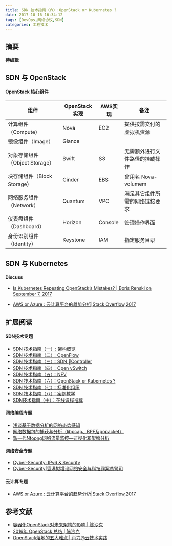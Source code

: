 ```yaml
---
title: SDN 技术指南（六）：OpenStack or Kubernetes ?
date: 2017-10-16 16:34:12
tags: [DevOps,网络协议,SDN]
categories: 工程技术
---
```

## 摘要
**待编辑**

<!--more-->

## SDN 与 OpenStack
#### OpenStack 核心组件

|组件|OpenStack实现|AWS实现|备注|
|-----|-----|-----|-----|
|计算组件（Compute）| Nova | EC2| 提供按需交付的虚拟机资源|
|镜像组件（Image）| Glance | | |
|对象存储组件（Object Storage）| Swift | S3 | 无需额外进行文件路径的挂载操作|
|块存储组件（Block Storage）| Cinder | EBS | 曾用名 Nova-volumem|
|网络服务组件（Network）| Quantum | VPC | 满足其它组件所需的网络链接要求 |
|仪表盘组件（Dashboard）| Horizon | Console| 管理操作界面|
|身份识别组件（Identity）| Keystone | IAM | 指定服务目录|

## SDN 与 Kubernetes

#### Discuss

- [Is Kubernetes Repeating OpenStack’s Mistakes? | Boris Renski	on September 7, 2017](https://www.mirantis.com/blog/is-kubernetes-repeating-openstacks-mistakes/)

- [AWS or Azure : 云计算平台的趋势分析|Stack Overflow,2017](https://riboseyim.github.io/2017/07/23/CloudComputing/)

## 扩展阅读

#### SDN技术专题
- [SDN 技术指南（一）: 架构概览](https://riboseyim.com/2017/05/12/SDN/)
- [SDN 技术指南（二）：OpenFlow](https://riboseyim.com/2017/08/22/SDN-OpenFlow/)
- [SDN 技术指南（三）：SDN Controller](https://riboseyim.com/2017/10/16/SDN-Controller/)
- [SDN 技术指南（四）：Open vSwitch](https://riboseyim.com/2017/10/13/SDN-OpenvSwitch/)
- [SDN 技术指南（五）：NFV](https://riboseyim.com/2019/06/07/SDN-NFV)
- [SDN 技术指南（六）：OpenStack or Kubernetes ? ](#)
- [SDN 技术指南（七）：标准化组织](https://riboseyim.com/2019/06/07/SDN-ORG/)
- [SDN 技术指南（八）：案例教学](https://riboseyim.com/2019/06/07/SDN-CASE)
- [SDN技术指南（十）：在线课程推荐](https://riboseyim.com/2019/06/07/SDN-MOOC/)

#### 网络编程专题
- [浅谈基于数据分析的网络态势感知](https://riboseyim.github.io/2017/07/14/Network-sFlow/)
- [网络数据包的捕获与分析（libpcap、BPF及gopacket）](https://riboseyim.github.io/2017/06/16/Network-Pcap/)
- [新一代Ntopng网络流量监控—可视化和架构分析](https://riboseyim.github.io/2016/04/26/Network-Ntopng/)

#### 网络安全专题
- [Cyber-Security: IPv6 & Security](https://riboseyim.github.io/2017/08/09/Protocol-IPv6/)
- [Cyber-Security|香港拟增设网络安全与科技罪案总警司](https://riboseyim.github.io/2017/04/09/CyberSecurity-CSTCB/)

#### 云计算专题
- [AWS or Azure : 云计算平台的趋势分析|Stack Overflow,2017](https://riboseyim.com/2017/07/23/CloudComputing/)


## 参考文献
- [容器化OpenStack对未来架构的影响 | 陈沙克](https://mp.weixin.qq.com/s?__biz=MzAwMDU1MTE1OQ==&mid=2653547612&idx=1&sn=849342b58c0c375992b44644e54e2599&mpshare=1&scene=1&srcid=0802Adt4W0K3y7LoOD9b3bvB#rd)
- [2016年 OpenStack 总结 | 陈沙克](http://www.chenshake.com/2016-openstack-summary/)
- [OpenStack落地的五大难点 | 肖力@云技术实践](https://mp.weixin.qq.com/s?__biz=MzAxOTAzMDEwMA==&mid=2652501209&idx=1&sn=9a22bb031b96b151af23df73f2e50452&chksm=80201de2b75794f4f67e290c0f813ce17ac4499e5f6f2f2e6fb65fa427285eb4c48296d91765&mpshare=1&scene=1&srcid=1127kiS81z5QcJhXFxtg70af#rd)
